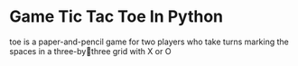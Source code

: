 # Game Tic Tac Toe In Python
  toe is a paper-and-pencil game for two players who take turns marking the spaces in a three-bythree grid with X or O
